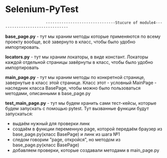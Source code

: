 # Selenium-PyTest

                      -------------------------------Stucure of module4-------------------------------
**base_page.py** - тут мы храним методы которые применяются по всему проекту вообще, всё завернуто в класс, чтобы было удобно импортировать.

**locators.py** - тут мы храним локаторы, в виде констант. Локаторы каждой отдельной страницы завёрнуты в класс, чтобы было удобно импортировать

**main_page.py** - тут мы храним методы по конкретной странице, завернутые в класс этой странице. Класс этот - условный MainPage - наследник класса BasePage, чтобы можно было пользоваться методами, описанными в base_page.py

**test_main_page.py** - тут мы будем хранить сами тест-кейсы, которые будем запускать с помощью pytest. Тут вызванные функции будут запускаться:
- выдаём нужный для проверки линк
- создаём в функции переменную page, которой передаём браузер из base_page.py(класс BasePage) и линк из шага №1
- следом говорим "page, откройся", но методом из base_page.py(класс BasePage)
- добавляем проверки, которые создавали методами в main_page.py
